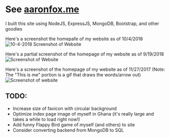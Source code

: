 # See [aaronfox.me](http://www.aaronfox.me)

I built this site using NodeJS, ExpressJS, MongoDB, Bootstrap, and other goodies

Here's a screenshot the homepafe of my website as of 10/4/2018
![10-4-2018 Screenshot of Website](https://user-images.githubusercontent.com/19690086/46512986-76a98880-c824-11e8-979e-fbb208f102b0.png)


Here's a partial screenshot of the homepage of my website as of 9/19/2018
![Screenshot of Website](https://user-images.githubusercontent.com/19690086/45729843-6a72c980-bb9c-11e8-9a97-c16b2512b602.png)

Here's a screenshot of the homepage of my website as of 11/27/2017 (Note: The "This is me" portion is a gif that draws the words/arrow out)
![Screenshot of website](https://user-images.githubusercontent.com/19690086/33302274-f15349a0-d3c8-11e7-9d5a-9f45e2cac114.png)

## TODO:
- Increase size of favicon with circular background
- Optimize index page image of myself in Ghana (it's really large and takes a while to load right now!)
- Add funny Flappy Bird game of myself (and others) to site
- Consider converting backend from MongoDB to SQL
